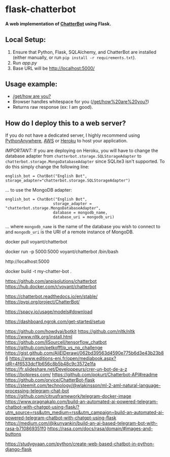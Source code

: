 # flask-chatterbot

#### A web implementation of [ChatterBot](https://github.com/gunthercox/ChatterBot) using Flask.

## Local Setup:
 1. Ensure that Python, Flask, SQLAlchemy, and ChatterBot are installed (either manually, or run `pip install -r requirements.txt`).
 2. Run *app.py*
 3. Base URL will be [http://localhost:5000/](http://localhost:5000/)

## Usage example:
*   [/get/how are you?](http://localhost:5000/get/how%20are%20you?)
  *   Browser handles whitespace for you ([/get/how%20are%20you?](http://localhost:5000/get/how%20are%20you?))
  *   Returns raw response (ex: I am good).

## How do I deploy this to a web server?
If you do not have a dedicated server, I highly recommend using [PythonAnywhere](https://www.pythonanywhere.com/), [AWS](https://aws.amazon.com/getting-started/projects/deploy-python-application/) or [Heroku](https://devcenter.heroku.com/articles/getting-started-with-python#introduction) to host your application.

*IMPORTANT:* If you are deploying on Heroku, you will have to change the database adapter from `chatterbot.storage.SQLStorageAdapter` to `chatterbot.storage.MongoDatabaseAdapter` since SQLite3 isn't supported. To do this simply change the following line:

`english_bot = ChatBot("English Bot", storage_adapter="chatterbot.storage.SQLStorageAdapter")`

... to use the MongoDB adapter:

```
english_bot = ChatBot("English Bot", 
                     storage_adapter = "chatterbot.storage.MongoDatabaseAdapter",
                     database = mongodb_name,
                     database_uri = mongodb_uri)
```
... where `mongodb_name` is the name of the database you wish to connect to and `mongodb_uri` is the URI of a remote instance of MongoDB.




docker pull voyant/chatterbot

docker run -p 5000:5000 voyant/chatterbot /bin/bash

http://localhost:5000


docker build -t my-chatter-bot .

https://github.com/anpisolutions/chatterbot
https://hub.docker.com/r/voyant/chatterbot

https://chatterbot.readthedocs.io/en/stable/
https://pypi.org/project/ChatterBot/

https://spacy.io/usage/models#download


https://dashboard.ngrok.com/get-started/setup

https://github.com/howdyai/botkit
https://github.com/nltk/nltk
https://www.nltk.org/install.html
https://github.com/llSourcell/tensorflow_chatbot
https://github.com/petkofff/p_vs_np_challenge
https://gist.github.com/AliElDerawi/062bd39563d4590e775b6d3e43b23b86
https://www.editions-eni.fr/open/mediabook.aspx?idR=4f6533dcf1b656c8b5b48c9c3572e1fa
https://fr.slideshare.net/Developpeurs/crer-un-bot-de-a-z
https://botpress.com/
https://github.com/pokurt/Chatterbot-API#readme
https://github.com/orvice/ChatterBot-flask
https://steemit.com/technology/@wlakinsson/ml-2-aml-natural-language-processing-telegram-chat-bot
https://github.com/citrusframework/telegram-docker-image
https://www.pragnakalp.com/build-an-automated-ai-powered-telegram-chatbot-with-chatgpt-using-flask/?utm_source=rss&utm_medium=rss&utm_campaign=build-an-automated-ai-powered-telegram-chatbot-with-chatgpt-using-flask
https://medium.com/@ikunyankin/build-an-ai-based-telegram-bot-with-rasa-b710869351f0
https://rasa.com/docs/rasa/domain/#images-and-buttons

https://studygyaan.com/python/create-web-based-chatbot-in-python-django-flask

